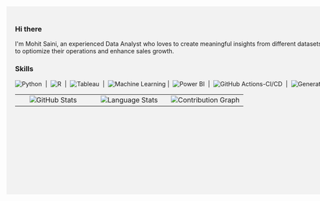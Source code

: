 <div style="width: 1000px; height: 400px; background-color: #f2f2f2; padding: 20px;">

### Hi there 

I'm Mohit Saini, an experienced Data Analyst who loves to create meaningful insights from different datasets which can strategically help organisations to optiomize their operations and enhance sales growth. 
 
 ### Skills
![Python](https://img.shields.io/badge/-Python-6F111?logo=python&logoColor=green&style=flat) &nbsp;|&nbsp; ![R](https://img.shields.io/badge/-R-276DC3?logo=r&logoColor=blue&style=flat) &nbsp;|&nbsp; ![Tableau](https://img.shields.io/badge/-Tableau-E97627?logo=tableau&logoColor=white&style=flat) &nbsp;|&nbsp; ![Machine Learning](https://img.shields.io/badge/-Machine%20Learning-6F111?style=flat&logoColor=white)&nbsp;|&nbsp; ![Power BI](https://img.shields.io/badge/-Power%20BI-F2C811?logo=microsoft-power-bi&logoColor=yellow&style=flat) &nbsp;|&nbsp; ![GitHub Actions-CI/CD](https://img.shields.io/badge/GitHub%20Actions-CI/CD-yellow?logo=github-actions&logoColor=white&style=flat) &nbsp;|&nbsp; ![Generative AI](https://img.shields.io/badge/-Generative%20AI-6f111?style=flat&logo=lock&logoColor=white)




<table style="width: 100%; text-align: center;">
  <tr>
    <td style="width: 33%;">
      <img src="https://github-readme-stats.vercel.app/api?username=mohit020888&show_icons=true&theme=dracula&count_private=true" alt="GitHub Stats">
    </td>
    <td style="width: 33%;">
      <img src="https://github-readme-stats.vercel.app/api/top-langs/?username=mohit020888&layout=compact&langs_count=10&theme=dracula" alt="Language Stats">
    </td>
    <td style="width: 33%;">
      <img src="https://github-readme-streak-stats.herokuapp.com/?user=mohit020888&theme=dark" alt="Contribution Graph">
    </td>
  </tr>
</table>


 
 </div>



















